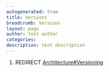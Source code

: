 ```yaml
---
autogenerated: true
title: Versions
breadcrumb: Versions
layout: page
author: test author
categories: 
description: test description
---
```


1.  REDIRECT [Architecture\#Versioning](Architecture#Versioning "wikilink")
